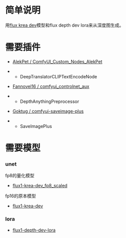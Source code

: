 # 简单说明

用[flux krea dev](https://docs.comfy.org/tutorials/flux/flux1-krea-dev)模型和flux depth dev lora来从深度图生成。

# 需要插件

- [AlekPet / ComfyUI_Custom_Nodes_AlekPet](https://github.com/AlekPet/ComfyUI_Custom_Nodes_AlekPet)
- - DeepTranslatorCLIPTextEncodeNode

- [Fannovel16 / comfyui_controlnet_aux](https://github.com/Fannovel16/comfyui_controlnet_aux)
- - DepthAnythingPreprocessor

- [Goktug / comfyui-saveimage-plus](https://github.com/Goktug/comfyui-saveimage-plus)
- - SaveImagePlus

# 需要模型

### unet
fp8的量化模型
- [flux1-krea-dev_fp8_scaled](https://huggingface.co/Comfy-Org/FLUX.1-Krea-dev_ComfyUI/blob/main/split_files/diffusion_models/flux1-krea-dev_fp8_scaled.safetensors)

fp16的原本模型
- [flux1-krea-dev](https://huggingface.co/black-forest-labs/FLUX.1-Krea-dev)

### lora
- [flux1-depth-dev-lora](https://huggingface.co/black-forest-labs/FLUX.1-Depth-dev-lora/tree/main)